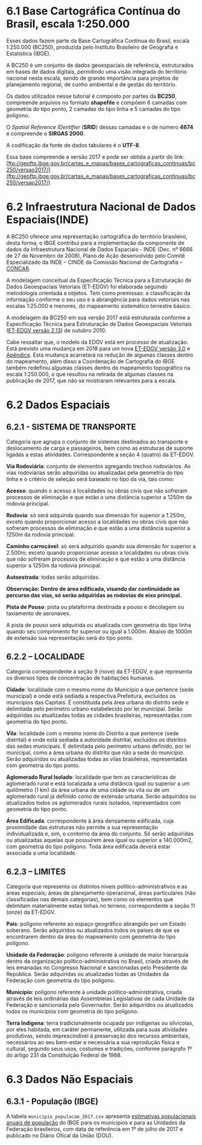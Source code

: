 ﻿# 6.1 Base Cartográfica Contínua do Brasil, escala 1:250.000

Esses dados fazem parte da Base Cartográfica Contínua do Brasil, escala 1:250.000 (BC250), produzida pelo Instituto Brasileiro de Geografia e Estatística (IBGE).

A BC250 é um conjunto de dados geoespaciais de referência, estruturados em bases de dados digitais, permitindo uma visão integrada do território nacional nesta escala, sendo de grande importância para projetos de planejamento regional, de
cunho ambiental e de gestão do território.

Os dados utilizados nesse tutorial é composto por partes da **BC250**, compreende arquivos no formato **shapefile** e compõem 6 camadas com geometria do tipo ponto, 2 camadas do tipo linha e 5 camadas do tipo polígono.

O _Spatial Reference IDentifier_ (**SRID**) dessas camadas é o de número **4674** e compreende o **SIRGAS 2000**.

A codificação da fonte de dados tabulares é o **UTF-8**.

Essa base compreende a versão 2017 e pode ser obtida a partir do link: [ftp://geoftp.ibge.gov.br/cartas_e_mapas/bases_cartograficas_continuas/bc250/versao2017/](ftp://geoftp.ibge.gov.br/cartas_e_mapas/bases_cartograficas_continuas/bc250/versao2017/)

# 6.2 Infraestrutura Nacional de Dados Espaciais(INDE)

A BC250 oferece uma representação cartográfica do território brasileiro, desta forma, o IBGE contribui para a implementação da componente de dados da Infraestrutura Nacional de Dados Espaciais - INDE (Dec. nº 6666 de 27 de Novembro de 2008), Plano de Ação desenvolvido pelo Comitê Especializado da INDE – CINDE da Comissão Nacional de Cartografia – [CONCAR](www.concar.ibge.gov.br).

A modelagem conceitual da Especificação Técnica para a Estruturação de Dados Geoespaciais Vetoriais (ET-EDGV) foi elaborada seguindo metodologia orientada a objetos. Tem como premissas: a classificação da informação conforme o seu uso e a abrangência para dados vetoriais nas escalas 1:25.000 e menores, do mapeamento sistemático terrestre básico.

A modelagem da BC250 em sua versão 2017 está estruturada conforme a Especificação Técnica para Estruturação de Dados Geoespaciais Vetoriais ([ET-EDGV versão 2.13](https://github.com/deamorim2/sbde/blob/master/wiki/documentos/ET_EDGV_Vs_2_1_3.pdf)) de outubro 2010.

Cabe ressaltar que, o modelo da EDGV está em processo de atualização. Está previsto uma mudança em 2018 para um nova [ET-EDGV versão 3.0](https://github.com/deamorim2/sbde/blob/master/wiki/documentos/ET-EDGV_versao_3.0_2017_12_12.pdf) e  [Apêndice](https://github.com/deamorim2/sbde/blob/master/wiki/documentos/APENDICES_ET_EDGV_3.0_2017_12_12.pdf). Esta mudança acarretará na redução de algumas classes dentro do mapeamento, além disso a Coordenação de Cartografia do IBGE também redefiniu algumas classes dentro do mapeamento topográfico na escala 1:250.000, o que resultou
na retirada de algumas classes na publicação de 2017, que não se mostraram relevantes para a escala.

# 6.2 Dados Espaciais

## 6.2.1 - SISTEMA DE TRANSPORTE

Categoria que agrupa o conjunto de sistemas destinados ao transporte e deslocamento de carga e passageiros, bem como as estruturas de suporte ligadas a estas atividades. Correspondente a seção 4 (quatro) da ET-EDGV.

**Via Rodoviária**: conjunto de elementos agregando trechos rodoviários.
As vias rodoviárias serão adquiridas ou atualizadas pela geometria do tipo linha e o critério de seleção será baseado no tipo da via, tais como:

**Acesso**: quando o acesso a localidades ou obras civis que não sofreram processos de eliminação e que estão a uma distância superior a 1250m da rodovia principal.

**Rodovia**: só será adquirida quando sua dimensão for superior a 1.250m, exceto quando proporcionar acesso a localidades ou obras civis que não sofreram processos de eliminação e que estão a uma distância superior a 1250m da rodovia principal.

**Caminho carroçável**: só será adquirido quando sua dimensão for superior a 2.500m; exceto quando proporcionar acesso a localidades ou obras civis que não sofreram processos de eliminação e que estão a uma distância superior a 1250m da rodovia principal.

**Autoestrada**: todas serão adquiridas.

**Observação: Dentro de área edificada, visando dar continuidade ao percurso das vias, só serão adquiridas as rodovias de eixo principal.**

**Pista de Pouso**: pista ou plataforma destinada a pouso e decolagem ou taxiamento de aeronaves.

A pista de pouso será adquirida ou atualizada com geometria do tipo linha quando seu comprimento for superior ou igual a 1.000m. Abaixo de 1000m de extensão sua representação será do tipo ponto.

## 6.2.2 – LOCALIDADE

Categoria correspondente à seção 9 (nove) da ET-EDGV, e que representa os diversos tipos de concentração de habitações humanas.

**Cidade**: localidade com o mesmo nome do Município a que pertence (sede municipal) e onde está sediada a respectiva Prefeitura, excluídos os municípios das Capitais. É constituída pela área urbana do distrito sede e delimitada pelo perímetro urbano estabelecido por lei municipal.
Serão adquiridas ou atualizadas todas as cidades brasileiras, representadas com geometria do tipo ponto.

**Vila**: localidade com o mesmo nome do Distrito a que pertence (sede distrital) e onde está sediada a autoridade distrital, excluídos os distritos das sedes municipais. É delimitada pelo perímetro urbano definido, por lei municipal, como a área urbana do distrito que não a sede do município.
Serão adquiridas ou atualizadas todas as vilas brasileiras, representadas com geometria do tipo ponto.

**Aglomerado Rural Isolado**: localidade que tem as características de aglomerado rural e está localizada a uma distância igual ou superior a um quilômetro (1 km) da área urbana de uma cidade ou vila ou de um aglomerado rural já definido como de extensão urbana.
Serão adquiridos ou atualizados todos os aglomerados rurais isolados, representados com geometria do tipo ponto.

**Área Edificada**: correspondente à área densamente edificada, cuja proximidade das estruturas não permite a sua  representação individualizada e, sim, o contorno da área do conjunto.
Só serão adquiridas ou atualizadas aquelas que possuírem área igual ou superior a 140.000m2, com geometria do tipo  polígono.
Toda área edificada deverá estar associada a uma localidade.

## 6.2.3 – LIMITES

Categoria que representa os distintos níveis político-administrativos e as áreas especiais; áreas de planejamento  operacional, áreas particulares (não classificadas nas demais categorias), bem como os elementos que delimitam materialmente estas linhas no terreno, correspondente a seção 11 (onze) da ET-EDGV.

**País**: polígono referente ao espaço geográfico abrangido por um Estado soberano. Serão adquiridos ou atualizados todos os países de que se encontrarem dentro da área do mapeamento com geometria do tipo polígono.

**Unidade da Federação**: polígono referente à unidade de maior hierarquia dentro da organização político-administrativa no Brasil, criada através de leis emanadas no Congresso Nacional e sancionadas pelo Presidente da República.
Serão adquiridas ou atualizadas todas as Unidades da Federação com geometria do tipo polígono.

**Município**: polígono referente à unidade político-administrativa, criada através de leis ordinárias das Assembleias Legislativas de cada Unidade da Federação e sancionada pelo Governador.
Serão adquiridos ou atualizados todos os municípios com geometria do tipo polígono.

**Terra Indígena**: terra tradicionalmente ocupada por indígenas ou silvícolas, por eles habitada, em caráter permanente, utilizada para suas atividades produtivas, sendo imprescindível à preservação dos recursos ambientais, necessários ao seu bem-estar e necessária a sua reprodução física e cultural, segundo seus usos, costumes e tradições, conforme parágrafo 1º do artigo 231 da Constituição Federal de 1988.

# 6.3 Dados Não Espaciais

## 6.3.1 - População (IBGE)

A tabela `municipio_populacao_2017.csv` apresenta [estimativas populacionais anuais de população](https://www.ibge.gov.br/estatisticas-novoportal/sociais/populacao/9103-estimativas-de-populacao.html?=&t=downloads) do IBGE para os municípios e para as Unidades da Federação brasileiros, com data de referência em 1º de julho de 2017 e publicado no Diário Ofical da União (DOU).





